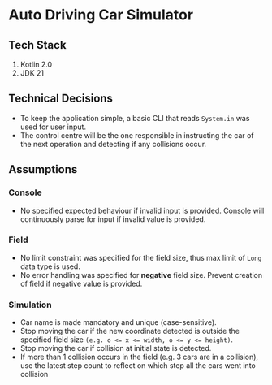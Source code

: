 # Auto Driving Car Simulator

## Tech Stack

1. Kotlin 2.0
2. JDK 21

## Technical Decisions

- To keep the application simple, a basic CLI that reads `System.in` was used for user input.
- The control centre will be the one responsible in instructing the car of the next operation and detecting if any
  collisions occur.

## Assumptions

### Console

- No specified expected behaviour if invalid input is provided. Console will continuously parse for input if invalid
  value is provided.

### Field

- No limit constraint was specified for the field size, thus max limit of `Long` data type is used.
- No error handling was specified for **negative** field size. Prevent creation of field if negative value is provided.

### Simulation

- Car name is made mandatory and unique (case-sensitive).
- Stop moving the car if the new coordinate detected is outside the specified field
  size `(e.g. o <= x <= width, o <= y <= height)`.
- Stop moving the car if collision at initial state is detected.
- If more than 1 collision occurs in the field (e.g. 3 cars are in a collision), use the latest step count to reflect on
  which step all the cars went into collision
